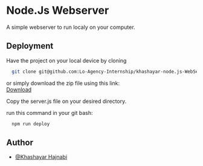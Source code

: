 
# Node.Js Webserver

A simple webserver to run localy on your computer.




## Deployment

Have the project on your local device by cloning
```bash
  git clone git@github.com:Lo-Agency-Internship/khashayar-node.js-WebServer.git
```
or simply download the zip file using this link:  
[Download](https://github.com/Lo-Agency-Internship/khashayar-node.js-WebServer/archive/refs/heads/main.zip)  

Copy the server.js file on your desired directory.

 run this command in your git bash:

```bash
  npm run deploy
```


## Author

- [@Khashayar Hajnabi](https://www.github.com/khashiiiiiii)

